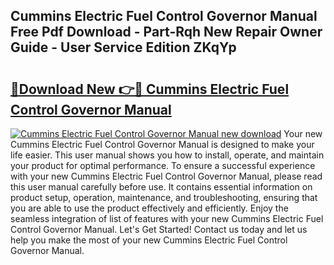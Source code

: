 ## Cummins Electric Fuel Control Governor Manual Free Pdf Download - Part-Rqh New Repair Owner Guide - User Service Edition ZKqYp

# <h2><a href="http://bc50867.oget.top/?id=Cummins+Electric+Fuel+Control+Governor+Manual">🔗Download New 👉🔴 Cummins Electric Fuel Control Governor Manual</a></h2>

[![Cummins Electric Fuel Control Governor Manual new download](https://i.imgur.com/5g1atiW.png)](http://bc50867.oget.top/?id=Cummins+Electric+Fuel+Control+Governor+Manual)
Your new Cummins Electric Fuel Control Governor Manual is designed to make your life easier. This user manual shows you how to install, operate, and maintain your product for optimal performance. To ensure a successful experience with your new Cummins Electric Fuel Control Governor Manual, please read this user manual carefully before use. It contains essential information on product setup, operation, maintenance, and troubleshooting, ensuring that you are able to use the product effectively and efficiently. Enjoy the seamless integration of list of features with your new Cummins Electric Fuel Control Governor Manual. Let's Get Started! Contact us today and let us help you make the most of your new Cummins Electric Fuel Control Governor Manual.
